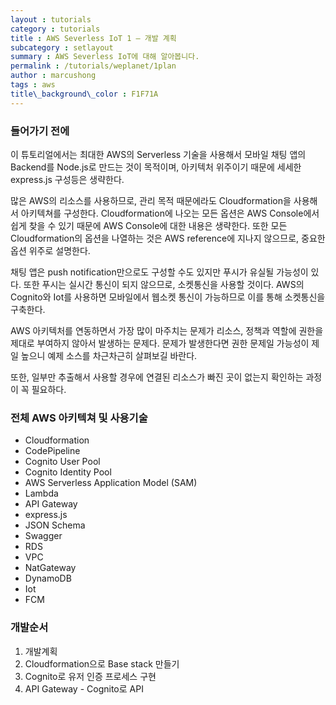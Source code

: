 ```yaml
---
layout : tutorials
category : tutorials
title : AWS Severless IoT 1 – 개발 계획
subcategory : setlayout
summary : AWS Severless IoT에 대해 알아봅니다.
permalink : /tutorials/weplanet/1plan
author : marcushong
tags : aws
title\_background\_color : F1F71A
---
```




### 들어가기 전에

이 튜토리얼에서는 최대한 AWS의 Serverless 기술을 사용해서 모바일 채팅 앱의 Backend를 Node.js로 만드는 것이 목적이며, 
아키텍처 위주이기 때문에 세세한 express.js 구성등은 생략한다.

많은 AWS의 리소스를 사용하므로, 관리 목적 때문에라도 Cloudformation을 사용해서 아키텍쳐를 구성한다. 
Cloudformation에 나오는 모든 옵션은 AWS Console에서 쉽게 찾을 수 있기 때문에 AWS Console에 대한 내용은 생략한다.
또한 모든 Cloudformation의 옵션을 나열하는 것은 AWS reference에 지나지 않으므로, 중요한 옵션 위주로 설명한다.

채팅 앱은 push notification만으로도 구성할 수도 있지만 푸시가 유실될 가능성이 있다. 
또한 푸시는 실시간 통신이 되지 않으므로, 소켓통신을 사용할 것이다. 
AWS의 Cognito와 Iot를 사용하면 모바일에서 웹소켓 통신이 가능하므로 이를 통해 소켓통신을 구축한다.

AWS 아키텍처를 연동하면서 가장 많이 마주치는 문제가 리소스, 정책과 역할에 권한을 제대로 부여하지 않아서 발생하는 문제다. 
문제가 발생한다면 권한 문제일 가능성이 제일 높으니 예제 소스를 차근차근히 살펴보길 바란다.

또한, 일부만 추출해서 사용할 경우에 연결된 리소스가 빠진 곳이 없는지 확인하는 과정이 꼭 필요하다.



### 전체 AWS 아키텍쳐 및 사용기술

- Cloudformation
- CodePipeline
- Cognito User Pool
- Cognito Identity Pool
- AWS Serverless Application Model (SAM)
- Lambda
- API Gateway
- express.js
- JSON Schema
- Swagger
- RDS
- VPC
- NatGateway
- DynamoDB
- Iot
- FCM



### 개발순서

1. 개발계획
2. Cloudformation으로 Base stack 만들기
3. Cognito로 유저 인증 프로세스 구현
4. API Gateway - Cognito로 API 